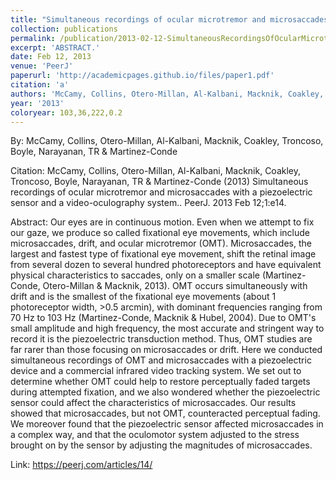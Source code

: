 ```yaml
---
title: "Simultaneous recordings of ocular microtremor and microsaccades with a piezoelectric sensor and a video-oculography system."
collection: publications
permalink: /publication/2013-02-12-SimultaneousRecordingsOfOcularMicrotremorAndMicrosaccadesWithAP
excerpt: 'ABSTRACT.'
date: Feb 12, 2013
venue: 'PeerJ'
paperurl: 'http://academicpages.github.io/files/paper1.pdf'
citation: 'a'
authors: 'McCamy, Collins, Otero-Millan, Al-Kalbani, Macknik, Coakley, Troncoso, Boyle, Narayanan, TR & Martinez-Conde'
year: '2013'
coloryear: 103,36,222,0.2
---
```


By: McCamy, Collins, Otero-Millan, Al-Kalbani, Macknik, Coakley, Troncoso, Boyle, Narayanan, TR & Martinez-Conde

Citation: McCamy, Collins, Otero-Millan, Al-Kalbani, Macknik, Coakley, Troncoso, Boyle, Narayanan, TR & Martinez-Conde (2013) Simultaneous recordings of ocular microtremor and microsaccades with a piezoelectric sensor and a video-oculography system.. PeerJ. 2013 Feb 12;1:e14. 

Abstract: Our eyes are in continuous motion. Even when we attempt to fix our gaze, we produce so called fixational eye movements, which include microsaccades, drift, and ocular microtremor (OMT). Microsaccades, the largest and fastest type of fixational eye movement, shift the retinal image from several dozen to several hundred photoreceptors and have equivalent physical characteristics to saccades, only on a smaller scale (Martinez-Conde, Otero-Millan & Macknik, 2013). OMT occurs simultaneously with drift and is the smallest of the fixational eye movements (about 1 photoreceptor width, >0.5 arcmin), with dominant frequencies ranging from 70 Hz to 103 Hz (Martinez-Conde, Macknik & Hubel, 2004). Due to OMT's small amplitude and high frequency, the most accurate and stringent way to record it is the piezoelectric transduction method. Thus, OMT studies are far rarer than those focusing on microsaccades or drift. Here we conducted simultaneous recordings of OMT and microsaccades with a piezoelectric device and a commercial infrared video tracking system. We set out to determine whether OMT could help to restore perceptually faded targets during attempted fixation, and we also wondered whether the piezoelectric sensor could affect the characteristics of microsaccades. Our results showed that microsaccades, but not OMT, counteracted perceptual fading. We moreover found that the piezoelectric sensor affected microsaccades in a complex way, and that the oculomotor system adjusted to the stress brought on by the sensor by adjusting the magnitudes of microsaccades.

Link: https://peerj.com/articles/14/
